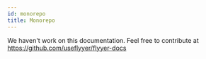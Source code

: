 ```yaml
---
id: monorepo
title: Monorepo
---
```


We haven't work on this documentation. Feel free to contribute at https://github.com/useflyyer/flyyer-docs
